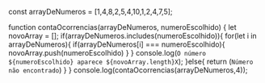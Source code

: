 
  const arrayDeNumeros = [1,4,8,2,5,4,10,1,2,4,7,5];

  function contaOcorrencias(arrayDeNumeros, numeroEscolhido) {
      let novoArray = [];
      if(arrayDeNumeros.includes(numeroEscolhido)){
          for(let i in arrayDeNumeros){
              if(arrayDeNumeros[i] === numeroEscolhido){
                  novoArray.push(numeroEscolhido)
              }
          }
          console.log(`O número ${numeroEscolhido} aparece ${novoArray.length}X`);
      }else{
          return (`Número não encontrado`)
      }
  }
    console.log(contaOcorrencias(arrayDeNumeros,4));